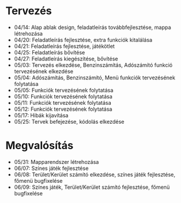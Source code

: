 # Tervezés
- 04/14: Alap ablak design, feladatleírás továbbfejlesztése, mappa létrehozása
- 04/20: Feladatleírás fejlesztése, extra funkciók kitalálása
- 04/21: Feladatleírás fejlesztése, játékötlet
- 04/25: Feladatleírás bővítése
- 04/27: Feladatleírás kiegészítése, bővítése
- 05/03: Tervezés elkezdése, Benzinszámítás, Adószámító funkció tervezésének elkezdése
- 05/04: Adószámítás, Benzinszámító, Menü funkciók tervezésének folytatása
- 05/05: Funkciók tervezésének folytatása
- 05/10: Funkciók tervezésének folytatása
- 05/11: Funkciók tervezésének folytatása
- 05/12: Funkciók tervezésének folytatása
- 05/17: Hibák kijavítása
- 05/25: Tervek befejezése, kódolás elkezdése
# Megvalósítás
- 05/31: Mapparendszer létrehozása
- 06/07: Színes játék fejlesztése
- 06/08: Terület/Kerület számító elkezdése, színes játék fejlesztése, főmenü bugfixelése
- 06/09: Színes játék, Terület/Kerület számító fejlesztése, főmenü bugfixelése